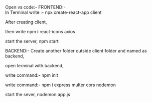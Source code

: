 Open vs code:-
FRONTEND:-    
In Terminal write :- npx create-react-app client

After creating client,

then write npm i react-icons axios

start the server, npm start

BACKEND:-
 Create another folder outside client folder and named as backend,
 
   open terminal with backend,
   
   write command:- npm init
   
   write command:- npm i express multer cors nodemon
   
   start the sever, nodemon app.js
   
